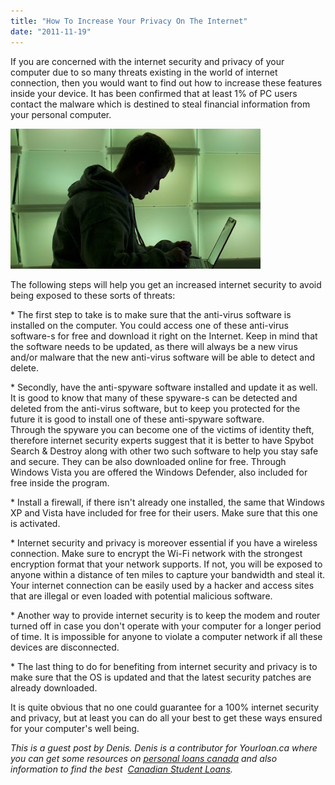 ```yaml
---
title: "How To Increase Your Privacy On The Internet"
date: "2011-11-19"
---
```


If you are concerned with the internet security and privacy of your computer due to so many threats existing in the world of internet connection, then you would want to find out how to increase these features inside your device. It has been confirmed that at least 1% of PC users contact the malware which is destined to steal financial information from your personal computer.  
  

[![](images/2011-11-19_020017.jpg)](http://1.bp.blogspot.com/-wtgrtY9PWH4/TsdiJRvd-dI/AAAAAAAAHvQ/s0rGZnQ4pdQ/s1600/2011-11-19_020017.jpg)

  
The following steps will help you get an increased internet security to avoid being exposed to these sorts of threats:  
  
\* The first step to take is to make sure that the anti-virus software is installed on the computer. You could access one of these anti-virus software-s for free and download it right on the Internet. Keep in mind that the software needs to be updated, as there will always be a new virus and/or malware that the new anti-virus software will be able to detect and delete.  
  
\* Secondly, have the anti-spyware software installed and update it as well. It is good to know that many of these spyware-s can be detected and deleted from the anti-virus software, but to keep you protected for the future it is good to install one of these anti-spyware software.  
Through the spyware you can become one of the victims of identity theft, therefore internet security experts suggest that it is better to have Spybot Search & Destroy along with other two such software to help you stay safe and secure. They can be also downloaded online for free. Through Windows Vista you are offered the Windows Defender, also included for free inside the program.  
  
\* Install a firewall, if there isn't already one installed, the same that Windows XP and Vista have included for free for their users. Make sure that this one is activated.  
  
\* Internet security and privacy is moreover essential if you have a wireless connection. Make sure to encrypt the Wi-Fi network with the strongest encryption format that your network supports. If not, you will be exposed to anyone within a distance of ten miles to capture your bandwidth and steal it. Your internet connection can be easily used by a hacker and access sites that are illegal or even loaded with potential malicious software.  
  
\* Another way to provide internet security is to keep the modem and router turned off in case you don't operate with your computer for a longer period of time. It is impossible for anyone to violate a computer network if all these devices are disconnected.  
  
\* The last thing to do for benefiting from internet security and privacy is to make sure that the OS is updated and that the latest security patches are already downloaded.  
  
It is quite obvious that no one could guarantee for a 100% internet security and privacy, but at least you can do all your best to get these ways ensured for your computer's well being.  
  

_This is a guest post by Denis. Denis is a contributor for Yourloan.ca where you can get some resources on [personal loans canada](http://www.yourloan.ca/loan-articles/) and also information to find the best  [Canadian Student Loans](http://www.yourloan.ca/student-loans--credit/)._

